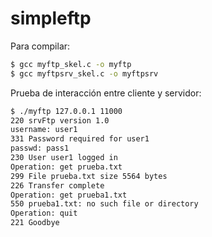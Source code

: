 # simpleftp
Para compilar:

```bash
$ gcc myftp_skel.c -o myftp
$ gcc myftpsrv_skel.c -o myftpsrv
```

Prueba de interacción entre cliente y servidor:

```bash
$ ./myftp 127.0.0.1 11000
220 srvFtp version 1.0
username: user1
331 Password required for user1
passwd: pass1
230 User user1 logged in
Operation: get prueba.txt
299 File prueba.txt size 5564 bytes
226 Transfer complete
Operation: get prueba1.txt
550 prueba1.txt: no such file or directory
Operation: quit
221 Goodbye
```


